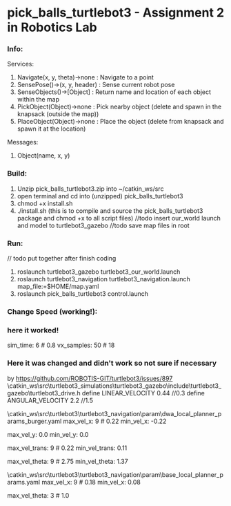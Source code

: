 # pick_balls_turtlebot3 - Assignment 2 in Robotics Lab

### Info:
Services:
1. Navigate(x, y, theta)->none		: Navigate to a point
2. SensePose()->(x, y, header)		: Sense current robot pose
3. SenseObjects()->[Object]	: Return name and location of each object within the map
4. PickObject(Object)->none	: Pick nearby object (delete and spawn in the knapsack (outside the map))
5. PlaceObject(Object)->none	: Place the object (delete from knapsack and spawn it at the location)

Messages:
1. Object(name, x, y)

### Build:
1. Unzip pick_balls_turtlebot3.zip into ~/catkin_ws/src
2. open terminal and cd into (unzipped) pick_balls_turtlebot3
3. chmod +x install.sh
4. ./install.sh (this is to compile and source the pick_balls_turtlebot3 package and chmod +x to all script files)
//todo insert our_world launch and model to turtlebot3_gazebo
//todo save map files in root

### Run:
// todo put together after finish coding
1. roslaunch turtlebot3_gazebo turtlebot3_our_world.launch
2. roslaunch turtlebot3_navigation turtlebot3_navigation.launch map_file:=$HOME/map.yaml
3. roslaunch pick_balls_turtlebot3 control.launch

### Change Speed (working!):
 ### here it worked!
  sim_time: 6 # 0.8
  vx_samples: 50 # 18

### Here it was changed and didn't work so not sure if necessary
by https://github.com/ROBOTIS-GIT/turtlebot3/issues/897
\catkin_ws\src\turtlebot3_simulations\turtlebot3_gazebo\include\turtlebot3_gazebo\turtlebot3_drive.h
 define LINEAR_VELOCITY  0.44 //0.3
 define ANGULAR_VELOCITY 2.2  //1.5

\catkin_ws\src\turtlebot3\turtlebot3_navigation\param\dwa_local_planner_params_burger.yaml
  max_vel_x: 9 # 0.22
  min_vel_x: -0.22

  max_vel_y: 0.0
  min_vel_y: 0.0

  max_vel_trans:  9 # 0.22
  min_vel_trans:  0.11

  max_vel_theta: 9 # 2.75
  min_vel_theta: 1.37

\catkin_ws\src\turtlebot3\turtlebot3_navigation\param\base_local_planner_params.yaml
  max_vel_x: 9 # 0.18
  min_vel_x: 0.08

  max_vel_theta:  3 # 1.0
